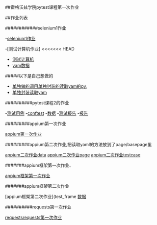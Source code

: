 ##霍格沃兹学院pytest课程第一次作业

##作业列表

############selenium1作业

-[selenium1作业](test_selenium/test_demo.py)


-[测试计算机作业]
<<<<<<< HEAD
- [测试计算机](test_python/test_cal.py)
- [yam数据](test_python/cal.yml)

#####以下是自己想做的

- [单独做的调用单独封装的读取yam的py](test_python/test_cal_2.py),
- [单独封装读取yam](test_python/getyam_open_cal.py)

##########pytest课程2的作业

-[测试用例](test_python/test_calc_new.py)
-[conftest](test_python/conftest.py)
-[数据](test_python/cal.yml)
-[测试报告](test_python/allure-report)
-[报告](test_python/result)

#########appium第一次作业

[appium第一次作业](test_appium/test_demo.py)

#########appium第二次作业,把读取yaml的方法放到了page/basepage里

[appium二次作业data](test_appium/data)
[appium二次作业page](test_appium/page)
[appium二次作业testcase](test_appium/testcase)

#######appium框架第一次作业、

[appium框架第一次作业](test_frame)

#######appium框架第二次作业 

[appium框架第二次作业](test_frame
[数据](test_frame/main_page.yaml)

##########requests第一次作业

[requestsrequests第一次作业](test_requests/test_demo.py)


